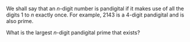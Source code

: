 We shall say that an *n*-digit number is pandigital if it makes use of
all the digits 1 to *n* exactly once. For example, 2143 is a 4-digit
pandigital and is also prime.

What is the largest *n*-digit pandigital prime that exists?

